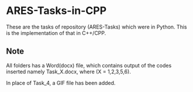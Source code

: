 # ARES-Tasks-in-CPP
These are the tasks of repository (ARES-Tasks) which were in Python. This is the implementation of that in C++/CPP.

## Note
All folders has a Word(docx) file, which contains output of the codes inserted namely Task_X.docx, where (X = 1,2,3,5,6).


In place of Task_4, a GIF file has been added.
